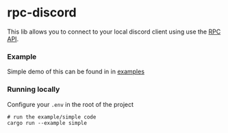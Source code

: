 # rpc-discord

This lib allows you to connect to your local discord client using use the [RPC API](https://discord.com/developers/docs/topics/rpc).

### Example

Simple demo of this can be found in in [examples](./examples)

### Running locally

Configure your `.env` in the root of the project

```
# run the example/simple code
cargo run --example simple
```
